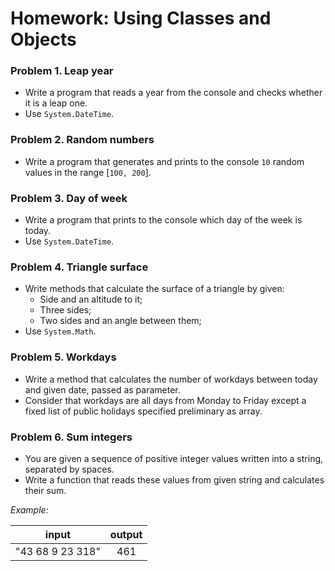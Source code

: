 Homework: Using Classes and Objects
===================================

### Problem 1. Leap year
*	Write a program that reads a year from the console and checks whether it is a leap one.
*	Use `System.DateTime`.

### Problem 2. Random numbers
*	Write a program that generates and prints to the console `10` random values in the range [`100, 200`].

### Problem 3. Day of week
*	Write a program that prints to the console which day of the week is today.
*	Use `System.DateTime`.

### Problem 4. Triangle surface
*	Write methods that calculate the surface of a triangle by given:
	*	Side and an altitude to it;
	*	Three sides;
	*	Two sides and an angle between them;
*	Use `System.Math`.

### Problem 5. Workdays
*	Write a method that calculates the number of workdays between today and given date, passed as parameter.
*	Consider that workdays are all days from Monday to Friday except a fixed list of public holidays specified preliminary as array.

### Problem 6. Sum integers
*	You are given a sequence of positive integer values written into a string, separated by spaces.
*	Write a function that reads these values from given string and calculates their sum.

_Example:_

|      input       | output |
|------------------|:------:|
| "43 68 9 23 318" | 461    |

